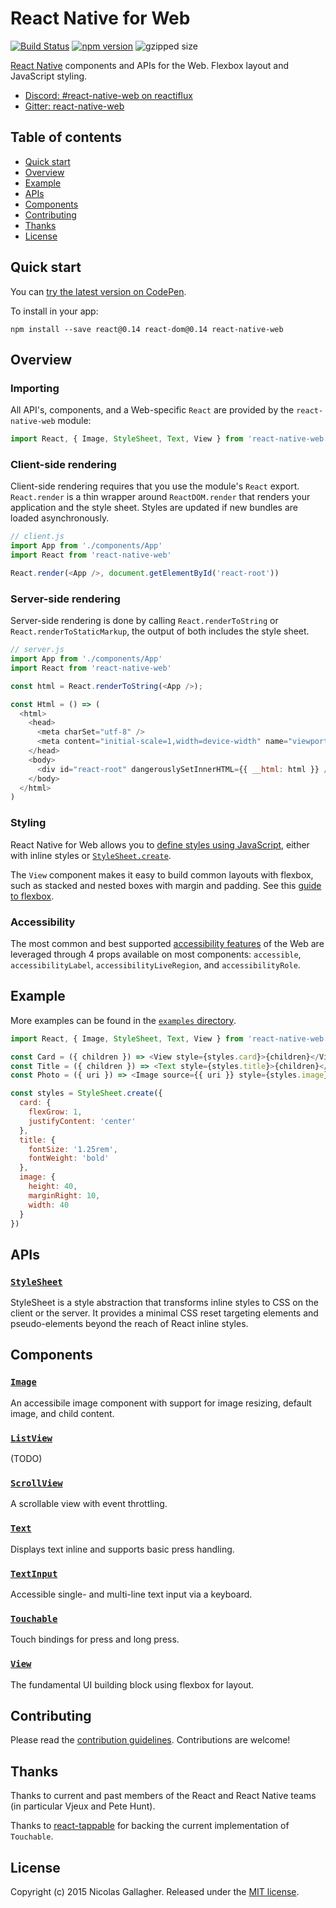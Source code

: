 # React Native for Web

[![Build Status][travis-image]][travis-url]
[![npm version][npm-image]][npm-url]
![gzipped size](https://img.shields.io/badge/gzipped-~19.3k-blue.svg)

[React Native][react-native-url] components and APIs for the Web. Flexbox
layout and JavaScript styling.

* [Discord: #react-native-web on reactiflux][discord-url]
* [Gitter: react-native-web][gitter-url]

## Table of contents

* [Quick start](#quick-start)
* [Overview](#overview)
* [Example](#example)
* [APIs](#apis)
* [Components](#components)
* [Contributing](#contributing)
* [Thanks](#thanks)
* [License](#license)

## Quick start

You can [try the latest version on CodePen](http://codepen.io/necolas/pen/PZzwBR).

To install in your app:

```
npm install --save react@0.14 react-dom@0.14 react-native-web
```

## Overview

### Importing

All API's, components, and a Web-specific `React` are provided by the
`react-native-web` module:

```js
import React, { Image, StyleSheet, Text, View } from 'react-native-web'
```

### Client-side rendering

Client-side rendering requires that you use the module's `React` export.
`React.render` is a thin wrapper around `ReactDOM.render` that renders your
application and the style sheet. Styles are updated if new bundles are loaded
asynchronously.

```js
// client.js
import App from './components/App'
import React from 'react-native-web'

React.render(<App />, document.getElementById('react-root'))
```

### Server-side rendering

Server-side rendering is done by calling `React.renderToString` or
`React.renderToStaticMarkup`, the output of both includes the style sheet.

```js
// server.js
import App from './components/App'
import React from 'react-native-web'

const html = React.renderToString(<App />);

const Html = () => (
  <html>
    <head>
      <meta charSet="utf-8" />
      <meta content="initial-scale=1,width=device-width" name="viewport" />
    </head>
    <body>
      <div id="react-root" dangerouslySetInnerHTML={{ __html: html }} />
    </body>
  </html>
)
```

### Styling

React Native for Web allows you to [define styles using
JavaScript](docs/guides/style.md), either with inline styles or
[`StyleSheet.create`](docs/apis/StyleSheet.md).

The `View` component makes it easy to build common layouts with flexbox, such
as stacked and nested boxes with margin and padding. See this [guide to
flexbox][flexbox-guide-url].

### Accessibility

The most common and best supported [accessibility
features](docs/guides/accessibility.md) of the Web are leveraged through 4
props available on most components: `accessible`, `accessibilityLabel`,
`accessibilityLiveRegion`, and `accessibilityRole`.

## Example

More examples can be found in the [`examples` directory](examples).

```js
import React, { Image, StyleSheet, Text, View } from 'react-native-web'

const Card = ({ children }) => <View style={styles.card}>{children}</View>
const Title = ({ children }) => <Text style={styles.title}>{children}</Text>
const Photo = ({ uri }) => <Image source={{ uri }} style={styles.image} />

const styles = StyleSheet.create({
  card: {
    flexGrow: 1,
    justifyContent: 'center'
  },
  title: {
    fontSize: '1.25rem',
    fontWeight: 'bold'
  },
  image: {
    height: 40,
    marginRight: 10,
    width: 40
  }
})
```

## APIs

### [`StyleSheet`](docs/apis/StyleSheet.md)

StyleSheet is a style abstraction that transforms inline styles to CSS on the
client or the server. It provides a minimal CSS reset targeting elements and
pseudo-elements beyond the reach of React inline styles.

## Components

### [`Image`](docs/components/Image.md)

An accessibile image component with support for image resizing, default image,
and child content.

### [`ListView`](docs/components/ListView.md)

(TODO)

### [`ScrollView`](docs/components/ScrollView.md)

A scrollable view with event throttling.

### [`Text`](docs/components/Text.md)

Displays text inline and supports basic press handling.

### [`TextInput`](docs/components/TextInput.md)

Accessible single- and multi-line text input via a keyboard.

### [`Touchable`](docs/components/Touchable.md)

Touch bindings for press and long press.

### [`View`](docs/components/View.md)

The fundamental UI building block using flexbox for layout.

## Contributing

Please read the [contribution guidelines][contributing-url]. Contributions are
welcome!

## Thanks

Thanks to current and past members of the React and React Native teams (in
particular Vjeux and Pete Hunt).

Thanks to [react-tappable](https://github.com/JedWatson/react-tappable) for
backing the current implementation of `Touchable`.

## License

Copyright (c) 2015 Nicolas Gallagher. Released under the [MIT
license](http://www.opensource.org/licenses/mit-license.php).

[contributing-url]: https://github.com/necolas/react-native-web/blob/master/CONTRIBUTING.md
[discord-url]: http://join.reactiflux.com
[flexbox-guide-url]: https://css-tricks.com/snippets/css/a-guide-to-flexbox/
[gitter-url]: https://gitter.im/necolas/react-native-web
[npm-image]: https://badge.fury.io/js/react-native-web.svg
[npm-url]: https://npmjs.org/package/react-native-web
[react-native-url]: https://facebook.github.io/react-native/
[travis-image]: https://travis-ci.org/necolas/react-native-web.svg?branch=master
[travis-url]: https://travis-ci.org/necolas/react-native-web
